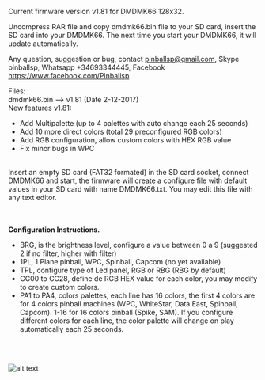 
Current firmware version v1.81 for DMDMK66 128x32.

Uncompress RAR file and copy dmdmk66.bin file to your SD card, insert the SD card into your DMDMK66. The next time you start your DMDMK66, it will update automatically. 

Any question, suggestion or bug, contact pinballsp@gmail.com, Skype pinballsp, Whatsapp +34693344445, Facebook https://www.facebook.com/Pinballsp

Files:<br>
dmdmk66.bin --> v1.81 (Date 2-12-2017) <br>
New features v1.81:
<ul>
<li>Add Multipalette (up to 4 palettes with auto change each 25 seconds)</li>
<li>Add 10 more direct colors (total 29 preconfigured RGB colors)</li>
<li>Add RGB configuration, allow custom colors with HEX RGB value</li>
<li>Fix minor bugs in WPC</li>
</ul>
<br>
Insert an empty SD  card (FAT32 formated) in the SD card socket, connect DMDMK66 and start, the firmware will create a configure file with default values in your SD card with name DMDMK66.txt. You may edit this file with any text editor.
 
<br><br>
<b>Configuration Instructions.</b>
<br>
<ul>
<li>BRG, is the brightness level, configure a value between 0 a 9 (suggested 2 if no filter, higher with filter)</li>
<li>1PL, 1 Plane pinball, WPC, Spinball, Capcom (no yet available)</li>
<li>TPL, configure type of Led panel, RGB or RBG (RBG by default)</li>
<li>CC00 to CC28, define de RGB HEX value for each color, you may modify to create custom colors.</li>
<li>PA1 to PA4, colors palettes, each line has 16 colors, the first 4 colors are for 4 colors pinball machines
            (WPC, WhiteStar, Data East, Spinball, Capcom). 1-16 for 16 colors pinball (Spike, SAM). If you configure
            different colors for each line, the color palette will change on play automatically each 25 seconds.</li>
</ul>


<br><br>

![alt text](https://i.imgur.com/4dzc30F.jpg)

